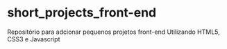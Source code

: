 # short_projects_front-end

Repositório para adcionar pequenos projetos front-end
Utilizando HTML5, CSS3 e Javascript
